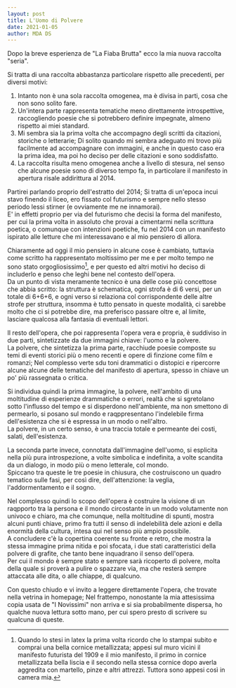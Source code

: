 ```yaml
---
layout: post
title: L'Uomo di Polvere
date: 2021-01-05
author: MDA DS
---
```

Dopo la breve esperienza de "La Fiaba Brutta" ecco la mia nuova raccolta "seria".

Si tratta di una raccolta abbastanza particolare rispetto alle precedenti, per diversi motivi:
1. Intanto non è una sola raccolta omogenea, ma è divisa in parti, cosa che non sono solito fare.
2. Un'intera parte rappresenta tematiche meno direttamente introspettive, raccogliendo poesie che si potrebbero definire impegnate, almeno rispetto ai miei standard.
3. Mi sembra sia la prima volta che accompagno degli scritti da citazioni, storiche o letterarie; Di solito quando mi sembra adeguato mi trovo più facilmente ad accompagnare con immagini, e anche in questo caso era la prima idea, ma poi ho deciso per delle citazioni e sono soddisfatto.
4. La raccolta risulta meno omogenea anche a livello di stesura, nel senso che alcune poesie sono di diverso tempo fa, in particolare il manifesto in apertura risale addirittura al 2014.

Partirei parlando proprio dell'estratto del 2014; Si tratta di un'epoca incui stavo finendo il liceo, ero fissato col futurismo e sempre nello stesso periodo lessi stirner (e ovviamente me ne innamorai).<br>
E' in effetti proprio per via del futurismo che decisi la forma del manifesto, per cui la prima volta in assoluto che provai a cimentarmi nella scrittura poetica, o comunque con intenzioni poetiche, fu nel 2014 con un manifesto ispirato alle letture che mi interessavano e al mio pensiero di allora.

Chiaramente ad oggi il mio pensiero in alcune cose è cambiato, tuttavia come scritto ha rappresentato moltissimo per me e per molto tempo ne sono stato orgogliosissimo[^1], e per questo ed altri motivi ho deciso di includerlo e penso che leghi bene nel contesto dell'opera.<br>
Da un punto di vista meramente tecnico è una delle cose più concettose che abbia scritto: la struttura è schematica, ogni strofa è di 6 versi, per un totale di 6+6+6, e ogni verso si relaziona col corrispondente delle altre strofe per struttura, insomma è tutto pensato in queste modalità, ci sarebbe molto che ci si potrebbe dire, ma preferisco passare oltre e, al limite, lasciare qualcosa alla fantasia di eventuali lettori.

Il resto dell'opera, che poi rappresenta l'opera vera e propria, è suddiviso in due parti, sintetizzate da due immagini chiave: l'uomo e la polvere.<br>
La polvere, che sintetizza la prima parte, racchiude poesie composte su temi di eventi storici più o meno recenti e opere di finzione come film e romanzi; Nel complesso verte sdu toni drammatici o distopici e ripercorre alcune alcune delle tematiche del manifesto di apertura, spesso in chiave un po' più rassegnata o critica.

Si individua quindi la prima immagine, la polvere, nell'ambito di una moltitudine di esperienze drammatiche o errori, realtà che si sgretolano sotto l'influsso del tempo e si disperdono nell'ambiente, ma non smettono di permearlo, si posano sul mondo e raqppresentano l'indelebile firma dell'esistenza che si è espressa in un modo o nell'altro.<br>
La polvere, in un certo senso, è una traccia totale e permeante dei costi, salati, dell'esistenza.

La seconda parte invece, connotata dall'immagine dell'uomo, si esplicita nella più pura introspezione, a volte simbolica e indefinita, a volte scandita da un dialogo, in modo più o meno letterale, col mondo.<br>
Spiccano tra queste le tre poesie in chiusura, che costruiscono un quadro tematico sulle fasi, per così dire, dell'attenzione: la veglia, l'addormentamento e il sogno.

Nel complesso quindi lo scopo dell'opera è costruire la visione di un raqpporto tra la persona e il mondo circostante in un modo volutamente non univoco e chiaro, ma che comunque, nella moltitudine di spunti, mostra alcuni punti chiave, primo fra tutti il senso di indelebilità dele azioni e della enormità della cultura, intesa qui nel senso più ampio possibile.<br>
A concludere c'è la copertina coerente su fronte e retro, che mostra la stessa immagine prima nitida e poi sfocata, i due stati caratteristici della polvere di grafite, che tanto bene inquadrano il senso dell'opera.<br>
Per cui il mondo è sempre stato e sempre sarà ricoperto di polvere, molta della quale si proverà a pulire o spazzare via, ma che resterà sempre attaccata alle dita, o alle chiappe, di qualcuno.

Con questo chiudo e vi invito a leggere direttamente l'opera, che trovate nella vetrina in homepage; Nel frattempo, nonostante la mia attesissima copia usata de "I Novissimi" non arriva e si sia probabilmente dispersa, ho qualche nuova lettura sotto mano, per cui spero presto di scrivere su qualcuna di queste.

[^1]: Quando lo stesi in latex la prima volta ricordo che lo stampai subito e comprai una bella cornice metallizzata; appesi sul muro vicini il manifesto futurista del 1909 e il mio manifesto, il primo in cornice metallizzata bella liscia e il secondo nella stessa cornice dopo averla aggredita con martello, pinze e altri attrezzi. Tuttora sono appesi così in camera mia.